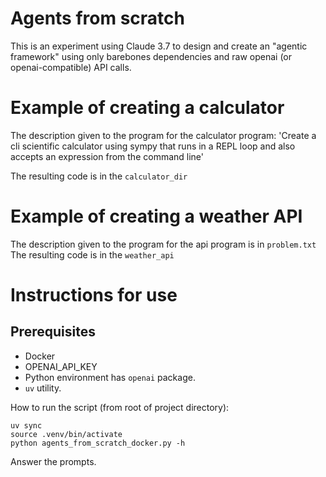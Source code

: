# Agents from scratch

This is an experiment using Claude 3.7 to design and create an "agentic framework" using only barebones dependencies and raw openai (or openai-compatible) API calls.

# Example of creating a calculator

The description given to the program for the calculator program:
'Create a cli scientific calculator using sympy that runs in a REPL loop and also accepts an expression from the command line'

The resulting code is in the ```calculator_dir```

# Example of creating a weather API

The description given to the program for the api program is in ```problem.txt```
The resulting code is in the ```weather_api```

# Instructions for use

## Prerequisites
- Docker 
- OPENAI_API_KEY
- Python environment has ```openai``` package.
- ```uv``` utility.

How to run the script (from root of project directory):
```
uv sync
source .venv/bin/activate
python agents_from_scratch_docker.py -h
```

Answer the prompts.

